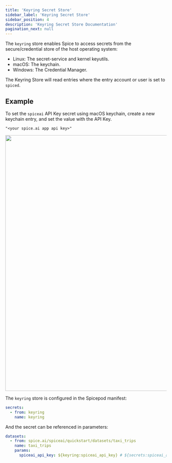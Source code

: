 ```yaml
---
title: 'Keyring Secret Store'
sidebar_label: 'Keyring Secret Store'
sidebar_position: 4
description: 'Keyring Secret Store Documentation'
pagination_next: null
---
```


The `keyring` store enables Spice to access secrets from the secure/credential store of the host operating system:

- Linux: The secret-service and kernel keyutils.
- macOS: The keychain.
- Windows: The Credential Manager.

The Keyring Store will read entries where the entry account or user is set to `spiced`.

## Example

To set the `spiceai` API Key secret using macOS keychain, create a new keychain entry, and set the value with the API Key.

`"<your spice.ai app api key>"`

<img src="/img/secrets-keychain-example.png" alt="" width="800" />

The `keyring` store is configured in the Spicepod manifest:

```yaml
secrets:
  - from: keyring
    name: keyring
```

And the secret can be referenced in parameters:

```yaml
datasets:
  - from: spice.ai/spiceai/quickstart/datasets/taxi_trips
    name: taxi_trips
    params:
      spiceai_api_key: ${keyring:spiceai_api_key} # ${secrets:spiceai_api_key} can also be used
```
